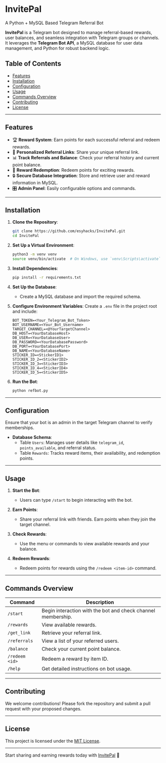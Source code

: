 # InvitePal
 A Python + MySQL Based Telegram Referral Bot

**InvitePal** is a Telegram bot designed to manage referral-based rewards, user balances, and seamless integration with Telegram groups or channels. It leverages the **Telegram Bot API**, a MySQL database for user data management, and Python for robust backend logic.

## Table of Contents

- [Features](#features)
- [Installation](#installation)
- [Configuration](#configuration)
- [Usage](#usage)
- [Commands Overview](#commands-overview)
- [Contributing](#contributing)
- [License](#license)

---

## Features

- 🏆 **Reward System**: Earn points for each successful referral and redeem rewards.
- 🔗 **Personalized Referral Links**: Share your unique referral link.
- 📊 **Track Referrals and Balance**: Check your referral history and current point balance.
- 🎉 **Reward Redemption**: Redeem points for exciting rewards.
- 🔒 **Secure Database Integration**: Store and retrieve user and reward information in MySQL.
- 🎛️ **Admin Panel**: Easily configurable options and commands.

---

## Installation

1. **Clone the Repository**:
   ```bash
   git clone https://github.com/esyhacks/InvitePal.git
   cd InvitePal
   ```

2. **Set Up a Virtual Environment**:
   ```bash
   python3 -m venv venv
   source venv/bin/activate  # On Windows, use `venv\Scripts\activate`
   ```

3. **Install Dependencies**:
   ```bash
   pip install -r requirements.txt
   ```

4. **Set Up the Database**:
   - Create a MySQL database and import the required schema.

5. **Configure Environment Variables**:
   Create a `.env` file in the project root and include:
   ```env
   BOT_TOKEN=<Your_Telegram_Bot_Token>
   BOT_USERNAME=<Your_Bot_Username>
   TARGET_CHANNEL=<@YourTargetChannel>
   DB_HOST=<YourDatabaseHost>
   DB_USER=<YourDatabaseUser>
   DB_PASSWORD=<YourDatabasePassword>
   DB_PORT=<YourDatabasePort>
   DB_NAME=<YourDatabaseName>
   STICKER_ID=<StickerID1>
   STICKER_ID_2=<StickerID2>
   STICKER_ID_3=<StickerID3>
   STICKER_ID_4=<StickerID4>
   STICKER_ID_5=<StickerID5>
   ```

6. **Run the Bot**:
   ```bash
   python refbot.py
   ```

---

## Configuration

Ensure that your bot is an admin in the target Telegram channel to verify memberships.

- **Database Schema**:
  - Table `Users`: Manages user details like `telegram_id`, `points_available`, and referral status.
  - Table `Rewards`: Tracks reward items, their availability, and redemption points.

---

## Usage

1. **Start the Bot**:
   - Users can type `/start` to begin interacting with the bot.

2. **Earn Points**:
   - Share your referral link with friends. Earn points when they join the target channel.

3. **Check Rewards**:
   - Use the menu or commands to view available rewards and your balance.

4. **Redeem Rewards**:
   - Redeem points for rewards using the `/redeem <item-id>` command.

---

## Commands Overview

| Command           | Description                                                |
|-------------------|------------------------------------------------------------|
| `/start`          | Begin interaction with the bot and check channel membership. |
| `/rewards`        | View available rewards.                                    |
| `/get_link`       | Retrieve your referral link.                               |
| `/referrals`      | View a list of your referred users.                        |
| `/balance`        | Check your current point balance.                          |
| `/redeem <id>`    | Redeem a reward by item ID.                                |
| `/help`           | Get detailed instructions on bot usage.                   |

---

## Contributing

We welcome contributions! Please fork the repository and submit a pull request with your proposed changes.

---

## License

This project is licensed under the [MIT License](LICENSE).

---

Start sharing and earning rewards today with [InvitePal](https://t.me/ehrefbot) 🎉
